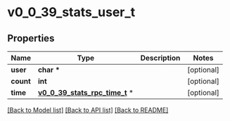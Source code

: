 # v0_0_39_stats_user_t

## Properties
Name | Type | Description | Notes
------------ | ------------- | ------------- | -------------
**user** | **char \*** |  | [optional] 
**count** | **int** |  | [optional] 
**time** | [**v0_0_39_stats_rpc_time_t**](v0_0_39_stats_rpc_time.md) \* |  | [optional] 

[[Back to Model list]](../README.md#documentation-for-models) [[Back to API list]](../README.md#documentation-for-api-endpoints) [[Back to README]](../README.md)


